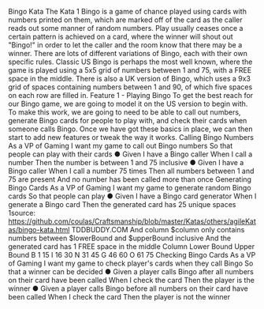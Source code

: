 Bingo Kata
The Kata
1
Bingo is a game of chance played using cards with numbers printed on them, which are marked off of the card as the
caller reads out some manner of random numbers. Play usually ceases once a certain pattern is achieved on a card,
where the winner will shout out "Bingo!" in order to let the caller and the room know that there may be a winner.
There are lots of different variations of Bingo, each with their own specific rules. Classic US Bingo is perhaps the most
well known, where the game is played using a 5x5 grid of numbers between 1 and 75, with a FREE space in the
middle. There is also a UK version of Bingo, which uses a 9x3 grid of spaces containing numbers between 1 and 90, of
which five spaces on each row are filled in.
Feature 1 - Playing Bingo
To get the best reach for our Bingo game, we are going to model it on the US version to begin with. To make this
work, we are going to need to be able to call out numbers, generate Bingo cards for people to play with, and check
their cards when someone calls Bingo. Once we have got these basics in place, we can then start to add new features
or tweak the way it works.
Calling Bingo Numbers
As a VP of Gaming
I want my game to call out Bingo numbers
So that people can play with their cards
● Given I have a Bingo caller
When I call a number
Then the number is between 1 and 75 inclusive
● Given I have a Bingo caller
When I call a number 75 times
Then all numbers between 1 and 75 are present
And no number has been called more than once
Generating Bingo Cards
As a VP of Gaming
I want my game to generate random Bingo cards
So that people can play
● Given I have a Bingo card generator
When I generate a Bingo card
Then the generated card has 25 unique spaces
1source: https://github.com/coulas/Craftsmanship/blob/master/Katas/others/agileKatas/bingo-kata.html
TDDBUDDY.COM
And column $column only contains numbers between $lowerBound and $upperBound inclusive
And the generated card has 1 FREE space in the middle
Column Lower Bound Upper Bound
B 1 15
I 16 30
N 31 45
G 46 60
O 61 75
Checking Bingo Cards
As a VP of Gaming
I want my game to check player's cards when they call Bingo
So that a winner can be decided
● Given a player calls Bingo after all numbers on their card have been called
When I check the card
Then the player is the winner
● Given a player calls Bingo before all numbers on their card have been called
When I check the card
Then the player is not the winner